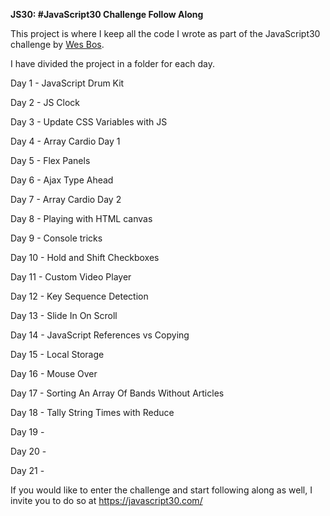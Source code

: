 <strong>JS30: #JavaScript30 Challenge Follow Along</strong>

This project is where I keep all the code I wrote as part of the JavaScript30 challenge by <a href="https://wesbos.com/">Wes Bos</a>.

I have divided the project in a folder for each day.

Day 1 - JavaScript Drum Kit

Day 2 - JS Clock

Day 3 - Update CSS Variables with JS

Day 4 - Array Cardio Day 1

Day 5 - Flex Panels

Day 6 - Ajax Type Ahead

Day 7 - Array Cardio Day 2

Day 8 - Playing with HTML canvas

Day 9 - Console tricks

Day 10 - Hold and Shift Checkboxes

Day 11 - Custom Video Player

Day 12 - Key Sequence Detection

Day 13 - Slide In On Scroll

Day 14 - JavaScript References vs Copying

Day 15 - Local Storage

Day 16 - Mouse Over

Day 17 - Sorting An Array Of Bands Without Articles

Day 18 - Tally String Times with Reduce

Day 19 -

Day 20 -

Day 21 -

If you would like to enter the challenge and start following along as well, I invite you to do so at https://javascript30.com/
